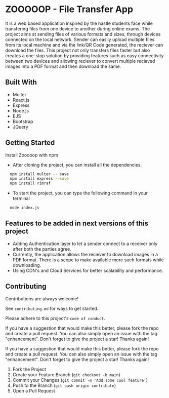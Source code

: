 
# ZOOOOOP - File Transfer App

It is a web based application inspired by the hastle students face while transfering files from one device to another during online exams. The project aims at sending files of various formats and sizes, through devices connected on the local network. Sender can easily upload multiple files from its local machine and via the link/QR Code generated, the reciever can download the files. This project not only transfers files faster but also creates a one-stop solution by providing features such as easy connectivity between two devices and allowing reciever to convert multiple recieved images into a PDF format and then download the same.


## Built With

- Multer
- React.js
- Express
- Node.js
- EJS
- Bootstrap
- JQuery



## Getting Started

Install Zooooop with npm

- After cloning the project, you can install all the dependencies.
```bash
  npm install multer -- save
  npm install express --save
  npm install rimraf
```
- To start the project, you can type the following command in your terminal

```bash
  node index.js
```
## Features to be added in next versions of this project

- Adding Authentication layer to let a sender connect to a receiver only after both the parties agree.
- Currently, the application allows the reciever to download images in a PDF format. There is a scope to make available more such formats while downloading.
- Using CDN's and Cloud Services for better scalability and performance. 
## Contributing

Contributions are always welcome!

See `contributing.md` for ways to get started.

Please adhere to this project's `code of conduct`.

If you have a suggestion that would make this better, please fork the repo and create a pull request. You can also simply open an issue with the tag "enhancement". Don't forget to give the project a star! Thanks again!

If you have a suggestion that would make this better, please fork the repo and create a pull request. You can also simply open an issue with the tag "enhancement".
Don't forget to give the project a star! Thanks again!

1. Fork the Project
2. Create your Feature Branch (`git checkout -b main`)
3. Commit your Changes (`git commit -m 'Add some cool feature'`)
4. Push to the Branch (`git push origin contribute`)
5. Open a Pull Request

